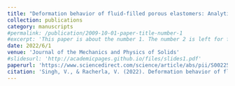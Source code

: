 ```yaml
---
title: "Deformation behavior of fluid-filled porous elastomers: Analytical estimates and validation"
collection: publications
category: manuscripts
#permalink: /publication/2009-10-01-paper-title-number-1
#excerpt: 'This paper is about the number 1. The number 2 is left for future work.'
date: 2022/6/1
venue: 'Journal of the Mechanics and Physics of Solids'
#slidesurl: 'http://academicpages.github.io/files/slides1.pdf'
paperurl: 'https://www.sciencedirect.com/science/article/abs/pii/S0022509622000515'
citation: 'Singh, V., & Racherla, V. (2022). Deformation behavior of fluid-filled porous elastomers: Analytical estimates and validation. Journal of the Mechanics and Physics of Solids, 163, 104835..'
---
```


